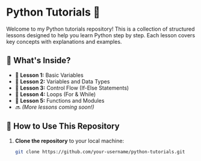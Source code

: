 # Python Tutorials 🐍

Welcome to my Python tutorials repository! This is a collection of structured lessons designed to help you learn Python step by step. Each lesson covers key concepts with explanations and examples.

## 📌 What's Inside?

- 📖 **Lesson 1:** Basic Variables 
- 📖 **Lesson 2:** Variables and Data Types  
- 📖 **Lesson 3:** Control Flow (If-Else Statements)  
- 📖 **Lesson 4:** Loops (For & While)  
- 📖 **Lesson 5:** Functions and Modules  
- 🔜 *(More lessons coming soon!)*  

## 🚀 How to Use This Repository

1. **Clone the repository** to your local machine:  
   ```bash
   git clone https://github.com/your-username/python-tutorials.git

